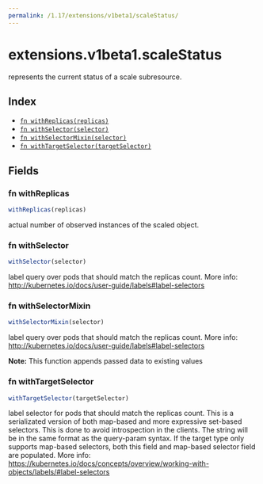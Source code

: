 ```yaml
---
permalink: /1.17/extensions/v1beta1/scaleStatus/
---
```


# extensions.v1beta1.scaleStatus

represents the current status of a scale subresource.

## Index

* [`fn withReplicas(replicas)`](#fn-withreplicas)
* [`fn withSelector(selector)`](#fn-withselector)
* [`fn withSelectorMixin(selector)`](#fn-withselectormixin)
* [`fn withTargetSelector(targetSelector)`](#fn-withtargetselector)

## Fields

### fn withReplicas

```ts
withReplicas(replicas)
```

actual number of observed instances of the scaled object.

### fn withSelector

```ts
withSelector(selector)
```

label query over pods that should match the replicas count. More info: http://kubernetes.io/docs/user-guide/labels#label-selectors

### fn withSelectorMixin

```ts
withSelectorMixin(selector)
```

label query over pods that should match the replicas count. More info: http://kubernetes.io/docs/user-guide/labels#label-selectors

**Note:** This function appends passed data to existing values

### fn withTargetSelector

```ts
withTargetSelector(targetSelector)
```

label selector for pods that should match the replicas count. This is a serializated version of both map-based and more expressive set-based selectors. This is done to avoid introspection in the clients. The string will be in the same format as the query-param syntax. If the target type only supports map-based selectors, both this field and map-based selector field are populated. More info: https://kubernetes.io/docs/concepts/overview/working-with-objects/labels/#label-selectors